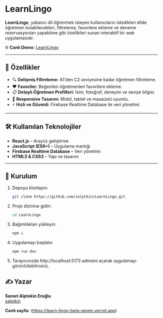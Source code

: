 # LearnLingo

**LearnLingo**, yabancı dil öğrenmek isteyen kullanıcıların istedikleri dilde öğretmen bulabilecekleri, filtreleme, favorilere ekleme ve deneme rezervasyonları yapabilme gibi özellikleri sunan interaktif bir web uygulamasıdır.

🌐 **Canlı Demo:** [LearnLingo](https://learn-lingo-beta-seven.vercel.app)

---

## 📌 Özellikler

- 🔍 **Gelişmiş Filtreleme:** A1'den C2 seviyesine kadar öğretmen filtreleme.
- ❤️ **Favoriler:** Beğenilen öğretmenleri favorilere ekleme.
- 📋 **Detaylı Öğretmen Profilleri:** İsim, fotoğraf, deneyim ve seviye bilgisi.
- 📱 **Responsive Tasarım:** Mobil, tablet ve masaüstü uyumlu.
- ⚡ **Hızlı ve Güvenli:** Firebase Realtime Database ile veri yönetimi.

---

## 🛠 Kullanılan Teknolojiler

- **React.js** – Arayüz geliştirme
- **JavaScript (ES6+)** – Uygulama mantığı
- **Firebase Realtime Database** – Veri yönetimi
- **HTML5 & CSS3** – Yapı ve tasarım

---

## 🚀 Kurulum

1. Depoyu klonlayın:

   ```bash
   git clone https://github.com/salptkin/LearnLingo.git

   ```

2. Proje dizinine gidin:

   ```bash
   cd LearnLingo
   ```

3. Bağımlılıkları yükleyin:

   ```bash
   npm i
   ```

4. Uygulamayı başlatın

   ```bash
   npm run dev
   ```

5. Tarayıcınızda http://localhost:5173 adresini açarak uygulamayı görüntülebilirsiniz.

## ✍️ Yazar

**Samet Alptekin Eroğlu**  
[salptkin](https://github.com/salptkin)

**Canlı sayfa:**
(https://learn-lingo-beta-seven.vercel.app)
